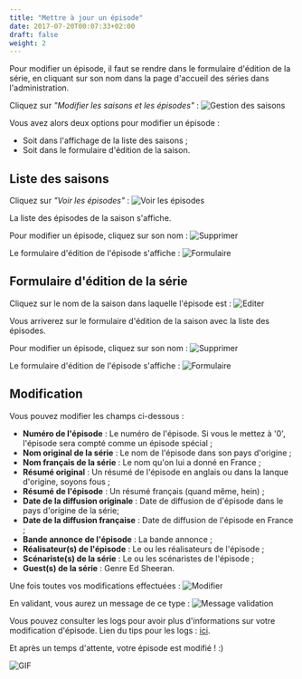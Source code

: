 ```yaml
---
title: "Mettre à jour un épisode"
date: 2017-07-20T00:07:33+02:00
draft: false
weight: 2
---
```


Pour modifier un épisode, il faut se rendre dans le formulaire d'édition de la série, en cliquant sur son nom dans la page d'accueil des séries dans l'administration. 

Cliquez sur _"Modifier les saisons et les épisodes"_ :
![Gestion des saisons](https://i.imgur.com/nVroiPq.png) 

Vous avez alors deux options pour modifier un épisode :

* Soit dans l'affichage de la liste des saisons ;
* Soit dans le formulaire d'édition de la saison.

## Liste des saisons
Cliquez sur _"Voir les épisodes"_ :
![Voir les épisodes](https://i.imgur.com/v5tmPCF.png)

La liste des épisodes de la saison s'affiche.

Pour modifier un épisode, cliquez sur son nom :
![Supprimer](https://i.imgur.com/9EaB1Hk.png)

Le formulaire d'édition de l'épisode s'affiche :
![Formulaire](https://i.imgur.com/NbeQnJh.png)

## Formulaire d'édition de la série
Cliquez sur le nom de la saison dans laquelle l'épisode est :
![Editer](https://i.imgur.com/hlYSKH1.png)

Vous arriverez sur le formulaire d'édition de la saison avec la liste des épisodes.

Pour modifier un épisode, cliquez sur son nom :
![Supprimer](https://i.imgur.com/9EaB1Hk.png)

Le formulaire d'édition de l'épisode s'affiche :
![Formulaire](https://i.imgur.com/NbeQnJh.png)

## Modification
Vous pouvez modifier les champs ci-dessous :

* **Numéro de l'épisode** : Le numéro de l'épisode. Si vous le mettez à '0', l'épisode sera compté comme un épisode spécial ;
* **Nom original de la série** : Le nom de l'épisode dans son pays d'origine ;
* **Nom français de la série** : Le nom qu'on lui a donné en France ;
* **Résumé original** : Un résumé de l'épisode en anglais ou dans la lanque d'origine, soyons fous ;
* **Résumé de l'épisode** : Un résumé français (quand même, hein) ;
* **Date de la diffusion originale** : Date de diffusion de d'épisode dans le pays d'origine de la série;
* **Date de la diffusion française** : Date de diffusion de l'épisode en France ; 
* **Bande annonce de l'épisode** : La bande annonce ;
* **Réalisateur(s) de l'épisode** : Le ou les réalisateurs de l'épisode ;
* **Scénariste(s) de la série** : Le ou les scénaristes de l'épisode ;
* **Guest(s) de la série** : Genre Ed Sheeran. 

Une fois toutes vos modifications effectuées :
![Modifier](https://i.imgur.com/TQuDFS4.png)

En validant, vous aurez un message de ce type : 
![Message validation](https://i.imgur.com/7GwJbCC.png)

Vous pouvez consulter les logs pour avoir plus d'informations sur votre modification d'épisode. Lien du tips pour les logs : [ici](/tips/logs).

Et après un temps d'attente, votre épisode est modifié ! :)

![GIF](https://media.giphy.com/media/sjDV6YTbw8tig/giphy.gif)